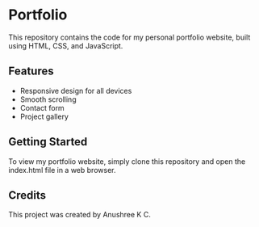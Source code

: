 # Portfolio
This repository contains the code for my personal portfolio website, built using HTML, CSS, and JavaScript.

## Features

- Responsive design for all devices
- Smooth scrolling
- Contact form
- Project gallery

## Getting Started

To view my portfolio website, simply clone this repository and open the index.html file in a web browser.

## Credits
This project was created by Anushree K C.




